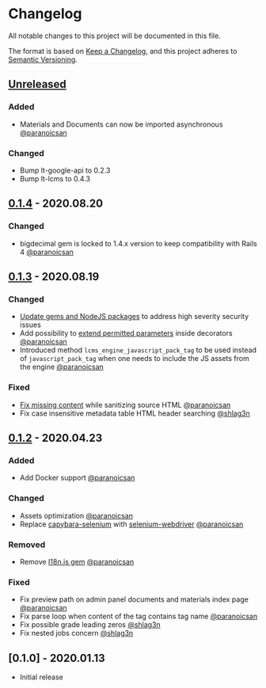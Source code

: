 # Changelog
All notable changes to this project will be documented in this file.

The format is based on [Keep a Changelog](https://keepachangelog.com/en/1.0.0/),
and this project adheres to [Semantic Versioning](https://semver.org/spec/v2.0.0.html).

## [Unreleased](https://github.com/learningtapestry/lcms-engine/compare/v0.1.4...HEAD)

### Added

- Materials and Documents can now be imported asynchronous [@paranoicsan](https://github.com/paranoicsan)

### Changed

- Bump lt-google-api to 0.2.3
- Bump lt-lcms to 0.4.3

## [0.1.4](https://github.com/learningtapestry/lcms-engine/compare/v0.1.3...v0.1.4) - 2020.08.20

### Changed

- bigdecimal gem is locked to 1.4.x version to keep compatibility with Rails 4 [@paranoicsan](https://github.com/paranoicsan)

## [0.1.3](https://github.com/learningtapestry/lcms-engine/compare/v0.1.2...v0.1.3) - 2020.08.19

### Changed
- [Update gems and NodeJS packages](https://github.com/learningtapestry/lcms-engine/pull/134) to address high severity security issues
- Add possibility to [extend permitted parameters](https://github.com/learningtapestry/lcms-engine/pull/114) inside decorators [@paranoicsan](https://github.com/paranoicsan)
- Introduced method `lcms_engine_javascript_pack_tag` to be used instead of `javascript_pack_tag` when one needs to include the JS assets from the engine [@paranoicsan](https://github.com/paranoicsan)

### Fixed
- [Fix missing content](https://github.com/learningtapestry/lcms-engine/pull/132) while sanitizing source HTML [@paranoicsan](https://github.com/paranoicsan)
- Fix case insensitive metadata table HTML header searching [@shlag3n](https://github.com/shlag3n)

## [0.1.2](https://github.com/learningtapestry/lcms-engine/compare/v0.1.0...v0.1.2) - 2020.04.23

### Added
- Add Docker support [@paranoicsan](https://github.com/paranoicsan)

### Changed
- Assets optimization [@paranoicsan](https://github.com/paranoicsan)
- Replace [capybara-selenium](https://github.com/dsaenztagarro/capybara-selenium) with [selenium-webdriver](https://rubygems.org/gems/selenium-webdriver) [@paranoicsan](https://github.com/paranoicsan)

### Removed
- Remove [I18n.js gem](https://github.com/fnando/i18n-js) [@paranoicsan](https://github.com/paranoicsan)

### Fixed
- Fix preview path on admin panel documents and materials index page [@paranoicsan](https://github.com/paranoicsan)
- Fix parse loop when content of the tag  contains tag name [@paranoicsan](https://github.com/paranoicsan)
- Fix possible grade leading zeros [@shlag3n](https://github.com/shlag3n)
- Fix nested jobs concern [@shlag3n](https://github.com/shlag3n)

## [0.1.0] - 2020.01.13

- Initial  release
